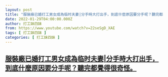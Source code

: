 ```yaml
---
layout: post
title: "服裝廠已婚打工男女成為临时夫妻|分手時大打出手，到底什麼原因要分手呢？聽完都覺得很奇怪。"
date: 2022-01-29T04:00:00.000Z
author: 打工妹四妹
from: https://www.youtube.com/watch?v=22seSgD_XAE
tags: [ 打工妹四妹 ]
categories: [ 打工妹四妹 ]
---
```

<!--1643428800000-->
[服裝廠已婚打工男女成為临时夫妻|分手時大打出手，到底什麼原因要分手呢？聽完都覺得很奇怪。](https://www.youtube.com/watch?v=22seSgD_XAE)
------

<div>

</div>

